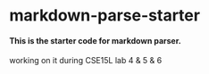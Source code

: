 # markdown-parse-starter

#### This is the starter code for markdown parser. 

working on it during CSE15L lab 4 & 5 & 6
